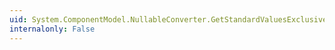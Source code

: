 ```yaml
---
uid: System.ComponentModel.NullableConverter.GetStandardValuesExclusive(System.ComponentModel.ITypeDescriptorContext)
internalonly: False
---
```

